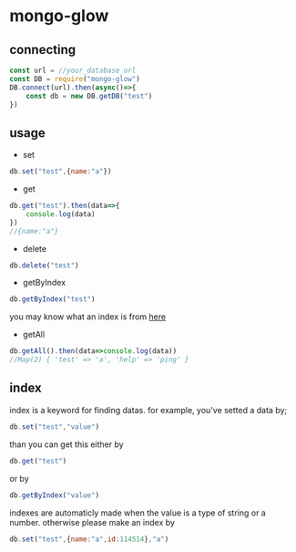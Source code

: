 # mongo-glow
## connecting
```js
const url = //your_database_url
const DB = require("mongo-glow")
DB.connect(url).then(async()=>{
    const db = new DB.getDB("test")
})
```
## usage
- set
```js
db.set("test",{name:"a"})
```
- get
```js
db.get("test").then(data=>{
    console.log(data)
})
//{name:"a"}
```
- delete
```js
db.delete("test")
```
- getByIndex
```js
db.getByIndex("test")
```
you may know what an index is from [here]("#index")
- getAll
```js
db.getAll().then(data=>console.log(data))
//Map(2) { 'test' => 'a', 'help' => 'ping' }
```
## index
index is a keyword for finding datas.
for example, you've setted a data by;
```js
db.set("test","value")
```
than you can get this either by
```js
db.get("test")
```
or by
```js
db.getByIndex("value")
```
indexes are automaticly made when the value is a type of string or a number.
otherwise please make an index by
```js
db.set("test",{name:"a",id:114514},"a")
```
